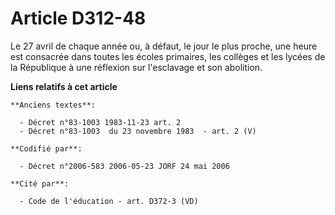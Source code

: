 # Article D312-48

Le 27 avril de chaque année ou, à défaut, le jour le plus proche, une heure est consacrée dans toutes les écoles primaires,
les collèges et les lycées de la République à une réflexion sur l'esclavage et son abolition.

**Liens relatifs à cet article**

	**Anciens textes**:

	  - Décret n°83-1003 1983-11-23 art. 2
	  - Décret n°83-1003  du 23 novembre 1983  - art. 2 (V)

	**Codifié par**:

	  - Décret n°2006-583 2006-05-23 JORF 24 mai 2006

	**Cité par**:

	  - Code de l'éducation - art. D372-3 (VD)
